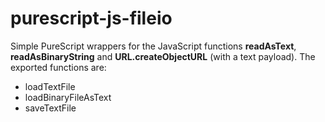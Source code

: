 purescript-js-fileio
====================

Simple PureScript wrappers for the JavaScript functions __readAsText__, __readAsBinaryString__ and __URL.createObjectURL__ (with a text payload). The exported functions are:

*  loadTextFile
*  loadBinaryFileAsText
*  saveTextFile